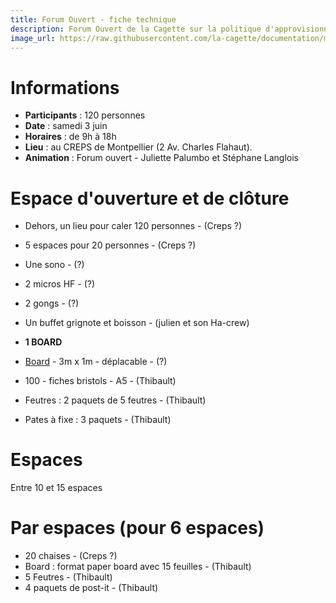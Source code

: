 ```yaml
---
title: Forum Ouvert - fiche technique
description: Forum Ouvert de la Cagette sur la politique d'approvisionnement
image_url: https://raw.githubusercontent.com/la-cagette/documentation/master/img/ag-forum.jpg
---
```


# Informations
* **Participants** : 120 personnes
* **Date** : samedi 3 juin
* **Horaires** : de 9h à 18h
* **Lieu** : au CREPS de Montpellier (2 Av. Charles Flahaut).
* **Animation** : Forum ouvert - Juliette Palumbo et Stéphane Langlois

# Espace d'ouverture et de clôture
* Dehors, un lieu pour caler 120 personnes - (Creps ?)
* 5 espaces pour 20 personnes - (Creps ?)
* Une sono - (?)
* 2 micros HF - (?)
* 2 gongs - (?)
* Un buffet grignote et boisson - (julien et son Ha-crew)

* **1 BOARD**
* [Board](http://www.multibao.org/#la-cagette/documentation/blob/master/forum-2017/board.md) - 3m x 1m - déplacable - (?)
* 100 - fiches bristols - A5 - (Thibault)
* Feutres : 2 paquets de 5 feutres - (Thibault)
* Pates à fixe : 3 paquets - (Thibault)

# Espaces 
Entre 10 et 15 espaces

# Par espaces (pour 6 espaces)
* 20 chaises - (Creps ?)
* Board : format paper board avec 15 feuilles - (Thibault)
* 5 Feutres - (Thibault)
* 4 paquets de post-it - (Thibault)

